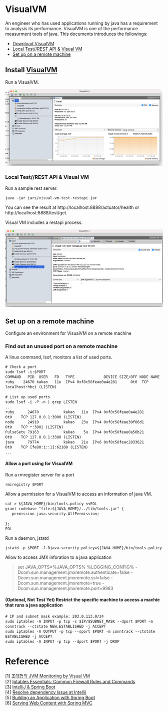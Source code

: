 
# VisualVM

An engineer who has used applications running by java has a requirement to analysis its performance. VisualVM is one of the performance measurment tools of java. 
This documents introduces the followings:

- [Download VisualVM](#01)
- [Local Test//REST API & Visual VM](#02)
- [Set up on a remote machine](#03)

<a id=01></a>

## Install [VisualVM](https://visualvm.github.io/download.html)

Run a VisualVM.

![01-Visual VM](images/01-Visual-VM-Init.png)

<a id=02></a>

### Local Test//REST API & Visual VM

Run a sample rest server.

```shell
java -jar jars/visual-vm-test-restapi.jar
```

You can see the result at http://localhost:8888/actuator/health or http://localhost:8888/test/get.

Visual VM includes a restapi process.

![02-Visual VM-with-restapi](images/02-Visual-VM-with-rest.png)


<a id=03></a>

## Set up on a remote machine

Configure an environment for VisualVM on a remote machine

### Find out an unused port on a remote machine

A linux command, lsof, monitors a list of used ports.
```shell
# Check a port
sudo lsof -i:$PORT
COMMAND   PID  USER   FD   TYPE             DEVICE SIZE/OFF NODE NAME
ruby    24670 kakao   11u  IPv4 0xf8c58feae0a4e281      0t0  TCP localhost:hbci (LISTEN)

# List up used ports
sudo lsof -i -P -n | grep LISTEN
...
ruby      24670           kakao   11u  IPv4 0xf8c58feae0a4e281      0t0    TCP 127.0.0.1:3000 (LISTEN)
node      24910           kakao   23u  IPv4 0xf8c58feae30f86d1      0t0    TCP *:3001 (LISTEN)
PulseSetu 79163           kakao    5u  IPv4 0xf8c58feae0a50b21      0t0    TCP 127.0.0.1:3380 (LISTEN)
java      79774           kakao   21u  IPv6 0xf8c58feac2833621      0t0    TCP [fe80:1::1]:62108 (LISTEN)
...
```

#### Allow a port using for VisualVM

Run a rmregister server for a port

```shell
rmiregistry $PORT
```

Allow a permission for a VisualVM to access an information of java VM. 

```shell
cat > ${JAVA_HOME}/bin/tools.policy <<EOL
grant codebase "file:${JAVA_HOME}/../lib/tools.jar" {
   permission java.security.AllPermission;

};
EOL
```

Run a daemon, jstatd 

```shell
jstatd -p $PORT -J-Djava.security.policy=${JAVA_HOME}/bin/tools.policy
```

Allow to access JMX inforation to a java application 

> set JAVA_OPTS=%JAVA_OPTS% %LOGGING_CONFIG% -Dcom.sun.management.jmxremote.authenticate=false -Dcom.sun.management.jmxremote.ssl=false -Dcom.sun.management.jmxremote=true -Dcom.sun.management.jmxremote.port=9983

#### (Optional, Not Test Yet) Restrict the specific machine to access a machie that runs a java application

```shell
# IP and subnet mask example: 203.0.113.0/24
sudo iptables -A INPUT -p tcp -s $IP/$SUBNET_MASK --dport $PORT -m conntrack --ctstate NEW,ESTABLISHED -j ACCEPT
sudo iptables -A OUTPUT -p tcp --sport $PORT -m conntrack --ctstate ESTABLISHED -j ACCEPT
sudo iptables -A INPUT -p tcp --dport $PORT -j DROP
```



# Reference

[1] [조대협의 JVM Monitoring by Visual VM](https://bcho.tistory.com/789) <br/> 
[2] [Iptables Essentials: Common Firewall Rules and Commands](https://www.digitalocean.com/community/tutorials/iptables-essentials-common-firewall-rules-and-commands) <br/> 
[3] [IntelliJ & Spring Boot](https://dlibs.tistory.com/16?category=777044) <br/> 
[4] [Resolve dependency issue at Intellij](https://youngdev57.tistory.com/61) <br/>
[5] [Building an Application with Spring Boot](https://spring.io/guides/gs/spring-boot/) <br/> 
[6] [Serving Web Content with Spring MVC](https://spring.io/guides/gs/serving-web-content/) <br/>
